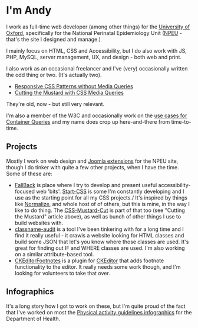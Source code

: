 # I'm Andy

I work as full-time web developer (among other things) for the [University of Oxford](https://www.ox.ac.uk), specifically for the National Perinatal Epidemiology Unit ([NPEU](https://www.npeu.ox.ac.uk) - that's the site I designed and manage.)

I mainly focus on HTML, CSS and Accessibility, but I do also work with JS, PHP, MySQL, server management, UX, and design - both web and print.

I also work as an occasional freelancer and I've (very) occasionally written the odd thing or two. (It's actually two).

* [Responsive CSS Patterns without Media Queries](https://www.sitepoint.com/responsive-css-patterns-without-media-queries)
* [Cutting the Mustard with CSS Media Queries](https://www.sitepoint.com/cutting-the-mustard-with-css-media-queries)

They're old, now - but still very relevant.

I'm also a member of the W3C and occasionally work on the [use cases for Container Queries](https://github.com/WICG/cq-usecases) and my name does crop up here-and-there from time-to-time.

## Projects

Mostly I work on web design and [Joomla extensions](https://github.com/NPEU) for the NPEU site, though I do tinker with quite a few other projects, when I have the time. Some of these are:

* [FallBack](https://github.com/Fall-Back) is place where I try to develop and present useful accessibility-focused web 'bits'. [Start-CSS](https://github.com/Fall-Back/Start-CSS) is some I'm constantly developing and I use as the starting point for all my CSS projects./ It's inspired by things like [Normalize](https://necolas.github.io/normalize.css), and whole host of of others, but this is mine, in the way I like to do thing. The [CSS-Mustard-Cut](https://github.com/Fall-Back/CSS-Mustard-Cut) is part of that too (see "Cutting the Mustard" article above), as well as bunch of other things I use to build websites with.
* [classname-audit](https://github.com/andykirk/classname-audit) is a tool I've been tinkering with for a long time and I find it really useful - it crawls a website looking for HTML classes and build some JSON that let's you know where those classes are used. It's great for finding out IF and WHERE classes are used. I'm also working on a similar attribute-based tool.
* [CKEditorFootnotes](https://github.com/andykirk/CKEditorFootnotes) is a plugin for [CKEditor](http://ckeditor.com/addon/footnotes) that adds footnote functionality to the editor. It really needs some work though, and I'm looking for volunteers to take that over.

## Infographics

It's a long story how I got to work on these, but I'm quite proud of the fact that I've worked on most the [Physical activity guidelines infographics](https://www.gov.uk/government/publications/physical-activity-guidelines-infographics) for the Department of Health.
